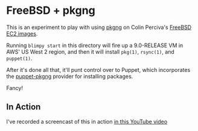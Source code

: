 # FreeBSD + pkgng

This is an experiment to play with using [pkgng](http://wiki.freebsd.org/pkgng)
on Colin Perciva's [FreeBSD EC2
images](http://www.daemonology.net/freebsd-on-ec2/).

Running `blimpy start` in this directory will fire up a 9.0-RELEASE VM in AWS'
US West 2 region, and then it will install `pkg(1)`, `rsync(1)`, and
`puppet(1)`.

After it's done all that, it'll punt control over to Puppet, which incorporates
the [puppet-pkgng](https://github.com/xaque208/puppet-pkgng) provider for
installing packages.

Fancy!


## In Action

I've recorded a screencast of this in action [in this YouTube
video](http://www.youtube.com/watch?v=Dyq2_1Cv5Gk)
